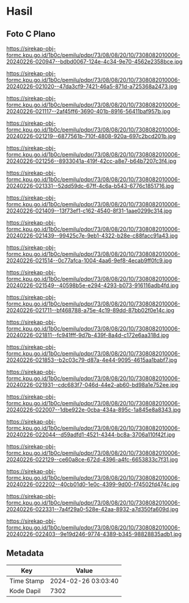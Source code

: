 # Hasil

## Foto C Plano

https://sirekap-obj-formc.kpu.go.id/1b0c/pemilu/pdpr/73/08/08/20/10/7308082010006-20240226-020947--bdbd0067-124e-4c34-9e70-4562e2358bce.jpg

https://sirekap-obj-formc.kpu.go.id/1b0c/pemilu/pdpr/73/08/08/20/10/7308082010006-20240226-021020--47da3cf9-7421-46a5-871d-a725368a2473.jpg

https://sirekap-obj-formc.kpu.go.id/1b0c/pemilu/pdpr/73/08/08/20/10/7308082010006-20240226-021117--2af45ff6-3690-401b-8916-56411baf957b.jpg

https://sirekap-obj-formc.kpu.go.id/1b0c/pemilu/pdpr/73/08/08/20/10/7308082010006-20240226-021219--6877561b-710f-4808-920a-697c2bcd201b.jpg

https://sirekap-obj-formc.kpu.go.id/1b0c/pemilu/pdpr/73/08/08/20/10/7308082010006-20240226-021256--8933041a-419f-42cc-a8e7-b64b7207c3f4.jpg

https://sirekap-obj-formc.kpu.go.id/1b0c/pemilu/pdpr/73/08/08/20/10/7308082010006-20240226-021331--52dd59dc-67ff-4c6a-b543-6776c1851716.jpg

https://sirekap-obj-formc.kpu.go.id/1b0c/pemilu/pdpr/73/08/08/20/10/7308082010006-20240226-021409--13f73ef1-c162-4540-8f31-1aae0299c314.jpg

https://sirekap-obj-formc.kpu.go.id/1b0c/pemilu/pdpr/73/08/08/20/10/7308082010006-20240226-021439--99425c7e-9eb1-4322-b28e-c88facc91a43.jpg

https://sirekap-obj-formc.kpu.go.id/1b0c/pemilu/pdpr/73/08/08/20/10/7308082010006-20240226-021514--0c77afca-1004-4aa6-9ef8-4ecab9ff0fc9.jpg

https://sirekap-obj-formc.kpu.go.id/1b0c/pemilu/pdpr/73/08/08/20/10/7308082010006-20240226-021549--40598b5e-e294-4293-b073-916116adb4fd.jpg

https://sirekap-obj-formc.kpu.go.id/1b0c/pemilu/pdpr/73/08/08/20/10/7308082010006-20240226-021711--bf468788-a75e-4c19-89dd-87bb02f0e14c.jpg

https://sirekap-obj-formc.kpu.go.id/1b0c/pemilu/pdpr/73/08/08/20/10/7308082010006-20240226-021811--fc941fff-9d7b-439f-8a4d-c172e6aa318d.jpg

https://sirekap-obj-formc.kpu.go.id/1b0c/pemilu/pdpr/73/08/08/20/10/7308082010006-20240226-021853--b2c03c79-d87a-4e44-9095-4615aa1babf7.jpg

https://sirekap-obj-formc.kpu.go.id/1b0c/pemilu/pdpr/73/08/08/20/10/7308082010006-20240226-021931--cdc683f7-046d-44e2-ab60-bd98a1e752ee.jpg

https://sirekap-obj-formc.kpu.go.id/1b0c/pemilu/pdpr/73/08/08/20/10/7308082010006-20240226-022007--1dbe922e-0cba-434a-895c-1a845e8a8343.jpg

https://sirekap-obj-formc.kpu.go.id/1b0c/pemilu/pdpr/73/08/08/20/10/7308082010006-20240226-022044--d59adfd1-4521-4344-bc8a-3706a110f42f.jpg

https://sirekap-obj-formc.kpu.go.id/1b0c/pemilu/pdpr/73/08/08/20/10/7308082010006-20240226-022129--ce60a8ce-672d-4396-a4fc-6653833c7f31.jpg

https://sirekap-obj-formc.kpu.go.id/1b0c/pemilu/pdpr/73/08/08/20/10/7308082010006-20240226-022202--40cb01d0-1e0c-4399-9d00-f74502fd474c.jpg

https://sirekap-obj-formc.kpu.go.id/1b0c/pemilu/pdpr/73/08/08/20/10/7308082010006-20240226-022331--7a4f29a0-528e-42aa-8932-a7d350fa609d.jpg

https://sirekap-obj-formc.kpu.go.id/1b0c/pemilu/pdpr/73/08/08/20/10/7308082010006-20240226-022403--9e19d246-9774-4389-b345-98828835adb1.jpg


## Metadata

| Key        | Value               |
| ---------- | ------------------- |
| Time Stamp | 2024-02-26 03:03:40 |
| Kode Dapil | 7302                |



